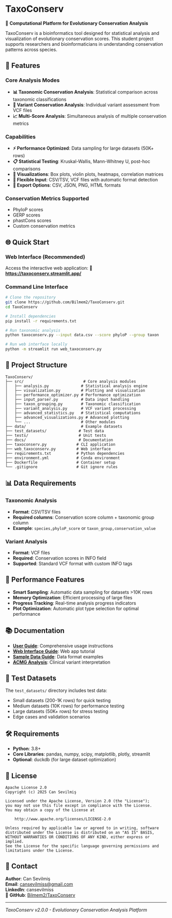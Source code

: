 # TaxoConserv

🧬 **Computational Platform for Evolutionary Conservation Analysis**

TaxoConserv is a bioinformatics tool designed for statistical analysis and visualization of evolutionary conservation scores. This student project supports researchers and bioinformaticians in understanding conservation patterns across species.

## 🚀 Features

### Core Analysis Modes
- **📊 Taxonomic Conservation Analysis**: Statistical comparison across taxonomic classifications
- **🧪 Variant Conservation Analysis**: Individual variant assessment from VCF files
- **📈 Multi-Score Analysis**: Simultaneous analysis of multiple conservation metrics

### Capabilities
- **⚡ Performance Optimized**: Data sampling for large datasets (50K+ rows)
- **📋 Statistical Testing**: Kruskal-Wallis, Mann-Whitney U, post-hoc comparisons
- **🎨 Visualizations**: Box plots, violin plots, heatmaps, correlation matrices
- **📁 Flexible Input**: CSV/TSV, VCF files with automatic format detection
- **💾 Export Options**: CSV, JSON, PNG, HTML formats

### Conservation Metrics Supported
- PhyloP scores
- GERP scores  
- phastCons scores
- Custom conservation metrics

## 🌐 Quick Start

### Web Interface (Recommended)
Access the interactive web application:
**🔗 https://taxoconserv.streamlit.app/**

### Command Line Interface
```bash
# Clone the repository
git clone https://github.com/Bilmem2/TaxoConserv.git
cd TaxoConserv

# Install dependencies
pip install -r requirements.txt

# Run taxonomic analysis
python taxoconserv.py --input data.csv --score phyloP --group taxon

# Run web interface locally
python -m streamlit run web_taxoconserv.py
```

## 📁 Project Structure

```
TaxoConserv/
├── src/                          # Core analysis modules
│   ├── analysis.py              # Statistical analysis engine
│   ├── visualization.py         # Plotting and visualization
│   ├── performance_optimizer.py # Performance optimization
│   ├── input_parser.py          # Data input handling
│   ├── taxon_grouping.py        # Taxonomic classification
│   ├── variant_analysis.py      # VCF variant processing
│   ├── advanced_statistics.py   # Statistical computations
│   ├── advanced_visualizations.py # Advanced plotting
│   └── ...                      # Other modules
├── data/                        # Example datasets
├── test_datasets/              # Test data
├── tests/                      # Unit tests
├── docs/                       # Documentation
├── taxoconserv.py             # CLI application
├── web_taxoconserv.py         # Web interface
├── requirements.txt           # Python dependencies
├── environment.yml            # Conda environment
├── Dockerfile                 # Container setup
└── .gitignore                 # Git ignore rules
```

## 📊 Data Requirements

### Taxonomic Analysis
- **Format**: CSV/TSV files
- **Required columns**: Conservation score column + taxonomic group column
- **Example**: `species,phyloP_score` or `taxon_group,conservation_value`

### Variant Analysis  
- **Format**: VCF files
- **Required**: Conservation scores in INFO field
- **Supported**: Standard VCF format with custom INFO tags

## 🔧 Performance Features

- **Smart Sampling**: Automatic data sampling for datasets >10K rows
- **Memory Optimization**: Efficient processing of large files
- **Progress Tracking**: Real-time analysis progress indicators
- **Plot Optimization**: Automatic plot type selection for optimal performance

## 📚 Documentation

- **[User Guide](docs/USER_GUIDE.md)**: Comprehensive usage instructions
- **[Web Interface Guide](docs/WEB_INTERFACE_GUIDE.md)**: Web app tutorial  
- **[Sample Data Guide](docs/SAMPLE_DATA_GUIDE.md)**: Data format examples
- **[ACMG Analysis](docs/ACMG_ANALYSIS.md)**: Clinical variant interpretation

## 🧪 Test Datasets

The `test_datasets/` directory includes test data:
- Small datasets (200-1K rows) for quick testing
- Medium datasets (10K rows) for performance testing  
- Large datasets (50K+ rows) for stress testing
- Edge cases and validation scenarios

## 🛠️ Requirements

- **Python**: 3.8+
- **Core Libraries**: pandas, numpy, scipy, matplotlib, plotly, streamlit
- **Optional**: duckdb (for large dataset optimization)

## 📄 License

```
Apache License 2.0
Copyright (c) 2025 Can Sevilmiş

Licensed under the Apache License, Version 2.0 (the "License");
you may not use this file except in compliance with the License.
You may obtain a copy of the License at

    http://www.apache.org/licenses/LICENSE-2.0

Unless required by applicable law or agreed to in writing, software
distributed under the License is distributed on an "AS IS" BASIS,
WITHOUT WARRANTIES OR CONDITIONS OF ANY KIND, either express or implied.
See the License for the specific language governing permissions and
limitations under the License.
```

## 👤 Contact

**Author**: Can Sevilmiş  
**Email**: cansevilmiss@gmail.com  
**LinkedIn**: cansevilmiss  
🔗 **GitHub**: [Bilmem2/TaxoConserv](https://github.com/Bilmem2/TaxoConserv)

---

*TaxoConserv v2.0.0 - Evolutionary Conservation Analysis Platform*
